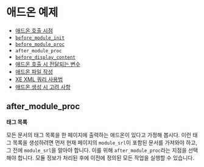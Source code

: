 # 애드온 예제

- [애드온 호출 시점](../)
 - [`before_module_init`](../before_module_init)
 - [`before_module_proc`](../before_module_proc)
 - `after_module_proc`
 - [`before_display_content`](../before_display_content)
- [애드온 호출 시 전달되는 변수](../../02_pass_variables_when_call)
- [애드온 파일 작성](../../03_write_addon)
- [XE XML 쿼리 사용법](../../04_use_xml_query)
- [애드온 생성 시 고려 사항](../../05_consideration)

## after_module_proc

**태그 목록**

모든 문서의 태그 목록을 한 페이지에 출력하는 애드온이 있다고 가정해 봅시다. 이런 태그 목록을 생성하려면 먼저 현재 페이지의 `module_srl`이 포함된 문서를 가져와야 하고, 그 전에 `module_srl`을 알아야 합니다. 이를 위해 `after_module_proc`라는 지점을 선택해야 합니다. 모듈 정보가 처리된 후에 이전에 정의된 모든 작업을 실행할 수 있습니다.
